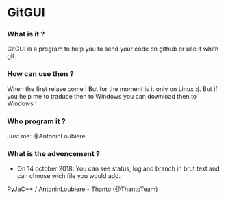 # GitGUI

### What is it ?

GitGUI is a program to help you to send your code on github or use it whith git.

### How can use then ?

When the first relase come ! But for the moment is it only on Linux :(. But if you help me to traduce then to Windows you can download then to Windows !

### Who program it ?

Just me: @AntoninLoubiere

### What is the advencement ?

 - On 14 october 2018: You can see status, log and branch in brut text and can choose wich file you would add.
 
 
 
PyJaC++ / AntoninLoubiere - Thanto (@ThantoTeam)
